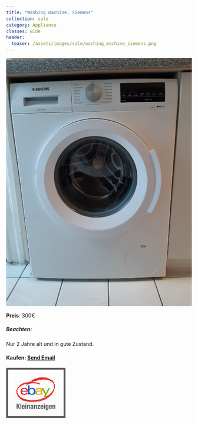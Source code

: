 ```yaml
---
title: "Washing machine, Siemens"
collection: sale
category: Appliance
classes: wide
header: 
  teaser: /assets/images/sale/washing_machine_siemens.png
---
```




<a href="">
  <img src="/assets/images/sale/washing_machine_siemens.png" alt="Washing machine, Siemens">
</a>

**Preis**: 300€

##### Beachten:
Nur 2 Jahre alt und in gute Zustand.

#### Kaufen: <a href = "mailto:digitaldasler@gmail.com?subject=Washing machine, Siemens">Send Email</a>

<a href="">
  <img src="/assets/images/ebay.png" alt="Ebay Kleinanzeigen" style="border: 5px solid #555">
</a>

